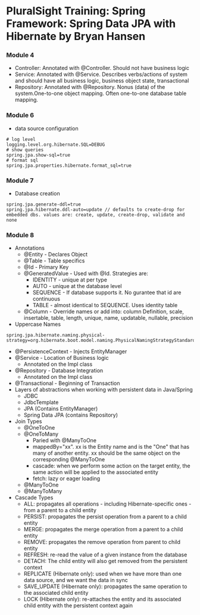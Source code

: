 # PluralSight Training: Spring Framework: Spring Data JPA with Hibernate by Bryan Hansen

### Module 4
* Controller: Annotated with @Controller. Should not have business logic
* Service: Annotated with @Service. Describes verbs/actions of system and should have all business logic, business object state, transactional
* Repository: Annotated with @Repository. Nonus (data) of the system.One-to-one object mapping. Often one-to-one database table mapping.

### Module 6
* data source configuration
```
# log level
logging.level.org.hibernate.SQL=DEBUG 
# show queries
spring.jpa.show-sql=true
# format sql
spring.jpa.properties.hibernate.format_sql=true
```
### Module 7
* Database creation
```
spring.jpa.generate-ddl=true
spring.jpa.hibernate.ddl-auto=update // defaults to create-drop for embedded dbs. values are: create, update, create-drop, validate and none
```
### Module 8
* Annotations
  * @Entity - Declares Object
  * @Table - Table specifics
  * @Id - Primary Key
  * @GeneratedValue - Used with @Id. Strategies are:
    * IDENTITY - unique at per type
    * AUTO - unique at the database level
    * SEQUENCE - If database supports it. No gurantee that id are continuous
    * TABLE - almost identical to SEQUENCE. Uses identity table
  * @Column - Override names or add into: column Definition, scale, insertable, table, length, unique, name, updatable, nullable, precision
* Uppercase Names
```
spring.jpa.hibernate.naming.physical-strategy=org.hibernate.boot.model.naming.PhysicalNamingStrategyStandardImpl
```
* @PersistenceContext - Injects EntityManager
* @Service - Location of Business logic
  * Annotated on the Impl class
* @Repository - Database Integration
  * Annotated on the Impl class
* @Transactional - Beginning of Transaction
* Layers of abstractions when working with persistent data in Java/Spring
  * JDBC
  * JdbcTemplate
  * JPA (Contains EntityManager)
  * Spring Data JPA (contains Repository)
* Join Types
  * @OneToOne
  * @OneToMany
    * Paried with @ManyToOne
    * mappedBy="xx". xx is the Entity name and is the "One" that has many of another entity. xx should be the same object on the corresponding @ManyToOne
    * cascade: when we perform some action on the target entity, the same action will be applied to the associated entity
    * fetch: lazy or eager loading
  * @ManyToOne
  * @ManyToMany
* Cascade Types
  * ALL: propagates all operations - including Hibernate-specific ones - from a parent to a child entity
  * PERSIST: propagates the persist operation from a parent to a child entity
  * MERGE: propagates the merge operation from a parent to a child entity
  * REMOVE: propagates the remove operation from parent to child entity
  * REFRESH: re-read the value of a given instance from the database
  * DETACH: The child entity will also get removed from the persistent context
  * REPLICATE (Hibernate only): used when we have more than one data source, and we want the data in sync
  * SAVE_UPDATE (Hibernate only): propagates the same operation to the associated child entity
  * LOCK (Hibernate only): re-attaches the entity and its associated child entity with the persistent context again
  
